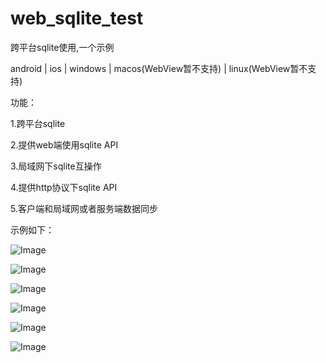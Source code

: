 # web_sqlite_test

跨平台sqlite使用,一个示例

android | ios | windows | macos(WebView暂不支持) | linux(WebView暂不支持)

功能：

1.跨平台sqlite

2.提供web端使用sqlite API

3.局域网下sqlite互操作

4.提供http协议下sqlite API

5.客户端和局域网或者服务端数据同步

示例如下：

![Image](https://github.com/msilemsile/web_sqlite_test/blob/master/browser.png)

![Image](https://github.com/msilemsile/web_sqlite_test/blob/master/database.png)

![Image](https://github.com/msilemsile/web_sqlite_test/blob/master/setting.png)

![Image](https://github.com/msilemsile/web_sqlite_test/blob/master/broadcast.png)

![Image](https://github.com/msilemsile/web_sqlite_test/blob/master/httpserver.png)

![Image](https://github.com/msilemsile/web_sqlite_test/blob/master/command.png)